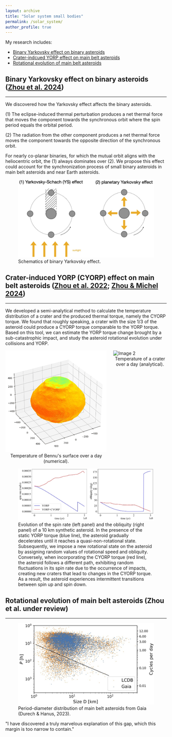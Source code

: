 ```yaml
---
layout: archive
title: "Solar system small bodies"
permalink: /solar_system/
author_profile: true
---
```


My research includes:
* [Binary Yarkovsky effect on binary asteroids](#binary-yarkovsky-effect) 
* [Crater-indcued YORP effect on main belt asteroids](#crater-induced-yorp-cyorp-effect)
* [Rotational evolution of main belt asteroids](#rotational-evolution-of-main-belt-asteroids)

## Binary Yarkovsky effect on binary asteroids ([Zhou et al. 2024](https://iopscience.iop.org/article/10.3847/2041-8213/ad4f7f))
-----
We discovered how the Yarkovsky effect affects the binary asteroids.

(1) The eclipse-induced thermal perturbation produces a net thermal force that moves the component towards the synchronous orbit where the spin period equals the orbital period.

(2) The radiation from the other component produces a net thermal force moves the component towards the opposite direction of the synchronous orbit.

For nearly co-planar binaries, for which the mutual orbit aligns with the heliocentric orbit, the (1) always dominates over (2). We propose this effect could account for the synchronization process of small binary asteroids in main belt asteroids and near Earth asteroids. 


<figure>
  <img src="/images/binary_YK.jpg" alt="This is the caption for the image">
  <figcaption>Schematics of binary Yarkovsky effect.</figcaption>
</figure>



## Crater-induced YORP (CYORP) effect on main belt asteroids ([Zhou et al. 2022](https://www.aanda.org/articles/aa/abs/2022/12/aa44386-22/aa44386-22.html); [Zhou & Michel 2024](https://www.aanda.org/articles/aa/abs/2024/02/aa46970-23/aa46970-23.html))
-----
We developed a semi-analytical method to calculate the temperature distribution of a crater and the produced thermal torque, namely the CYORP torque. We found that roughly speaking, a crater with the size 1/3 of the asteroid could produce a CYORP torque comparable to the YORP torque. Based on this tool, we can estimate the YORP torque change brought by a sub-catastrophic impact, and study the asteroid rotational evolution under collisions and YORP. 


<div style="display: flex; justify-content: space-between;">
  <div style="margin-right: 10px;">
    <img src="/images/ryugu.gif" alt="Image 1" style="width: 100%;">
    <figcaption style="text-align: center;">Temperature of Bennu's surface over a day (numerical).</figcaption>
  </div>
  <div style="margin-left: 10px;">
    <img src="/images/no_scatter_selfheating.gif" alt="Image 2" style="width: 100%;">
    <figcaption style="text-align: center;">Temperature of a crater over a day (analytical).</figcaption>
  </div>
</div>

<figure>
  <img src="/images/Exm_spin_evolution.jpg" alt="This is the caption for the image">
  <figcaption>Evolution of the spin rate (left panel) and the obliquity (right panel) of a 10 km synthetic asteroid. In the presence of the static YORP torque (blue line), the asteroid gradually decelerates until it reaches a quasi-non-rotational state. Subsequently, we impose a new rotational state on the asteroid by assigning random values of rotational speed and obliquity. Conversely, when incorporating the CYORP torque (red line), the asteroid follows a different path, exhibiting random fluctuations in its spin rate due to the occurrence of impacts, creating new craters that lead to changes in the CYORP torque. As a result, the asteroid experiences intermittent transitions between spin up and spin down.</figcaption>
</figure>


## Rotational evolution of main belt asteroids (Zhou et al. under review)
-----

<figure>
  <img src="/images/spin_distribution.jpg" alt="This is the caption for the image">
  <figcaption>Period-diameter distribution of main belt asteroids from Gaia (Durech & Hanus, 2023).</figcaption>
</figure>

"I have discovered a truly marvelous explanation of this gap, which this margin is too narrow to contain."

